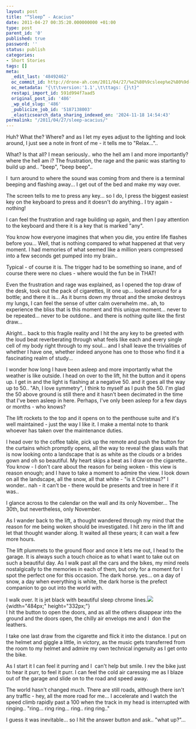 ```yaml
---
layout: post
title: "“Sleep” - Acacius"
date: 2011-04-27 00:35:20.000000000 +01:00
type: post
parent_id: '0'
published: true
password: ''
status: publish
categories:
- Short Stories
tags: []
meta:
  _edit_last: '48492462'
  oc_commit_id: http://drone-ah.com/2011/04/27/%e2%80%9csleep%e2%80%9d-acacius/1303860922
  oc_metadata: "{\t\tversion:'1.1',\t\ttags: {}\t}"
  restapi_import_id: 591d994f7aad5
  original_post_id: '486'
  _wp_old_slug: '486'
  _publicize_job_id: '5187138003'
  _elasticsearch_data_sharing_indexed_on: '2024-11-18 14:54:43'
permalink: "/2011/04/27/sleep-acacius/"
---
```


<div>

Huh? What the? Where? and as I let my eyes adjust to the lighting and
look around, I just see a note in front of me - it tells me to
"Relax\...".. 

What? Is that all? I mean seriously.. who the hell am I and more
importantly? where the hell am i? The frustration, the rage and the
panic was starting to build up and.. "beep", "beep beep"..

I  turn around to where the sound was coming from and there is a
terminal beeping and flashing away\... I get out of the bed and make my
way over.

The screen tells to me to press any key\... so I do, I press the biggest
easiest key on the keyboard to press and it doesn't do anything.. I try
again - nothing!

I can feel the frustration and rage building up again, and then I pay
attention to the keyboard and there it is a key that is marked "any".

You know how everyone imagines that when you die, you entire life
flashes before you\... Well, that is nothing compared to what happened
at that very moment. I had memories of what seemed like a million years
compressed into a few seconds get pumped into my brain..

Typical - of course it is. The trigger had to be something so inane, and
of course there were no clues - where would the fun be in THAT!

Even the frustration and rage was explained, as I opened the top draw of
the desk, took out the pack of cigarettes, lit one up\... looked around
for a bottle; and there it is\... As it burns down my throat and the
smoke destroys my lungs, I can feel the sense of utter calm overwhelm
me.. ah, to experience the bliss that is this moment and this unique
moment\... never to be repeated\... never to be outdone.. and there is
nothing quite like the first draw\...

Alright\... back to this fragile reality and I hit the any key to be
greeted with the loud beat reverberating through what feels like each
and every single cell of my body right through to my soul\... and I
shall leave the trivialities of whether I have one, whether indeed
anyone has one to those who find it a fascinating realm of study\...

I wonder how long I have been asleep and more importantly what the
weather is like outside. I head on over to the lift, hit the button and
it opens up. I get in and the light is flashing at a negative 50. and it
goes all the way up to 50.. "Ah, I love symmetry", I think to myself as
I push the 50. I'm glad the 50 above ground is still there and it hasn't
been decimated in the time that I've been asleep in here. Perhaps, I've
only been asleep for a few days or months - who knows?

The lift rockets to the top and it opens on to the penthouse suite and
it's well maintained - just the way I like it. I make a mental note to
thank whoever has taken over the maintenance duties.

I head over to the coffee table, pick up the remote and push the button
for the curtains which promptly opens, all the way to reveal the glass
walls that is now looking onto a landscape that is as white as the
clouds or a brides gown and oh so beautiful. My heart skips a beat as I
draw on the cigarette.. You know - I don't care about the reason for
being woken - this view is reason enough; and I have to take a moment to
admire the view. I look down on all the landscape, all the snow, all
that white - "is it Christmas?" I wonder.. nah - it can't be - there
would be presents and tree in here if it was..

I glance across to the calendar on the wall and its only November\...
The 30th, but nevertheless, only November.

As I wander back to the lift, a thought wandered through my mind that
the reason for me being woken should be investigated. I hit zero in the
lift and let that thought wander along. It waited all these years; it
can wait a few more hours.

The lift plummets to the ground floor and once it lets me out, I head to
the garage. It is always such a touch choice as to what I want to take
out on such a beautiful day. As I walk past all the cars and the bikes,
my mind reels nostalgically to the memories in each of them, but only
for a moment for I spot the perfect one for this occasion. The dark
horse. yes\... on a day of snow, a day when everything is white, the
dark horse is the prefect companion to go out into the world with.

I walk over. It is jet black with beautiful sleep chrome
lines.![](%7B%7Bsite.baseurl%7D%7D/assets/2011/04/_Z0wNwphbWznnHP4wP-hjXB7C5_IsdTTdqSp-Ewt_bzF8lF8yR_orku8Yygv0DwasepAGosShroQSIDTKwQyTIaeuULteNJ7fNRtPI7yJv6_K-v5Sg){width="484px;"
height="332px;"}\
I hit the button to open the doors, and as all the others disappear into
the ground and the doors open, the chilly air envelops me and I  don the
leathers.

I take one last draw from the cigarette and flick it into the distance.
I put on the helmet and giggle a little, in victory, as the music gets
transferred from the room to my helmet and admire my own technical
ingenuity as I get onto the bike.

As I start it I can feel it purring and I  can't help but smile. I rev
the bike just to hear it purr, to feel it purr. I can feel the cold air
caressing me as I blaze out of the garage and slide on to the road and
speed away.

The world hasn't changed much. There are still roads, although there
isn't any traffic - hey, all the more road for me\... I accelerate and I
watch the speed climb rapidly past a 100 when the track in my head is
interrupted with ringing.. "ring\... ring ring\... ring.. ring ring.."

I guess it was inevitable\... so I hit the answer button and ask.. "what
up?"\...

</div>
